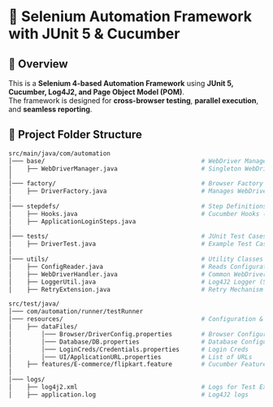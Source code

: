 # 🚀 Selenium Automation Framework with JUnit 5 & Cucumber

## 📌 Overview
This is a **Selenium 4-based Automation Framework** using **JUnit 5, Cucumber, Log4J2, and Page Object Model (POM)**.  
The framework is designed for **cross-browser testing**, **parallel execution**, and **seamless reporting**.

## 📂 Project Folder Structure

```bash
src/main/java/com/automation
│─── base/                                           # WebDriver Management & Setup
│    ├── WebDriverManager.java                       # Singleton WebDriver instance
│
│─── factory/                                        # Browser Factory (Cross-Browser Support)
│    ├── DriverFactory.java                          # Manages WebDriver for different browsers
│
│─── stepdefs/                                       # Step Definitions for Cucumber
│    ├── Hooks.java                                  # Cucumber Hooks (Before/After Test Setup)
│    ├── ApplicationLoginSteps.java
│
│─── tests/                                          # JUnit Test Cases
│    ├── DriverTest.java                             # Example Test Case for JUnit
│
│─── utils/                                          # Utility Classes
│    ├── ConfigReader.java                           # Reads Configuration from Properties
│    ├── WebDriverHandler.java                       # Common WebDriver Actions
│    ├── LoggerUtil.java                             # Log4J2 Logger (Singleton)
│    ├── RetryExtension.java                         # Retry Mechanism for JUnit Failures

src/test/java/
│─── com/automation/runner/testRunner
│─── resources/                                      # Configuration & Test Data
│    ├── dataFiles/
│        │─── Browser/DriverConfig.properties        # Browser Configuration
│        │─── Database/DB.properties                 # Database Configuration
│        │─── LoginCreds/Credentials.properties      # Login Creds
│        │─── UI/ApplicationURL.properties           # List of URLs 
│    ├── features/E-commerce/flipkart.feature        # Cucumber Feature Files
│
│─── logs/
│    ├── log4j2.xml                                  # Logs for Test Execution
│    ├── application.log                             # Log4J2 logs
```
